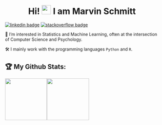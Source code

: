 <h1 align="center">Hi! <img src="https://media.giphy.com/media/hvRJCLFzcasrR4ia7z/giphy.gif" width="30px"> I am Marvin Schmitt</h1>

[![linkedin badge](https://img.shields.io/badge/-marvinschmitt-blue?style=flat&logo=linkedin)](https://www.linkedin.com/in/marvin-schmitt-a85b321a2/) 
[![stackoverflow badge](https://img.shields.io/badge/-marvinschmitt-green?style=flat&logo=stackoverflow)](https://stackoverflow.com/users/14977359/marvinschmitt) 


👀 I’m interested in Statistics and Machine Learning, often at the intersection of Computer Science and Psychology.

🛠 I mainly work with the programming languages `Python` and `R`.

## :trophy: My Github Stats:

<!-- <a href="https://www.input-fields.com/"> -->
  <img height="137.3px" src="https://github-readme-stats.vercel.app/api?username=marvinschmitt&hide_title=true&hide_border=true&show_icons=true&include_all_commits=true&count_private=true&line_height=21&text_color=000&icon_color=000&theme=graywhite" /><!-- wi*quL3fcV --><img height="137.3px" src="https://github-readme-stats.vercel.app/api/top-langs/?username=marvinschmitt&hide=html&hide_title=true&hide_border=true&layout=compact&langs_count=7&exclude_repo=comp426&text_color=000&icon_color=ffftheme=graywhite" />
<!-- </a> -->
